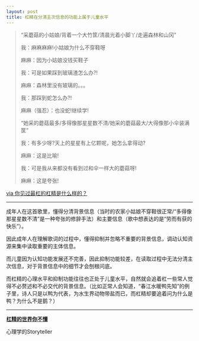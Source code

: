 ```yaml
---
layout: post
title: 杠精在分清主次信息的功能上属于儿童水平
---
```


>“采蘑菇的小姑娘/背着一个大竹筐/清晨光着小脚丫/走遍森林和山冈”
>
>我：麻麻麻麻!小姑娘为什么不穿鞋呀
>
>麻麻：因为小姑娘没钱买鞋子
>
>我：可是如果踩到玻璃渣怎么办?!
>
>麻麻：森林里没有玻璃的。。。
>
>我：那踩到蛇怎么办?!
>
>麻麻（强忍）：也没蛇!继续学!
>
>“她采的蘑菇最多/多得像那星星数不清/她采的蘑菇最大/大得像那小伞装满筐”
>
>我：有多少呀?天上的星星有上亿颗呢，她怎么拿得动?
>
>麻麻：这是比喻!
>
>我：可是我从来都没有看到过和伞一样大的蘑菇呀!
>
>麻麻：这是夸张!

[via 你见过最杠的杠精是什么样的？](https://www.zhihu.com/question/68014919/answer/352349368)

---

成年人在这首歌里，懂得分清背景信息（当时的农家小姑娘不穿鞋很正常/“多得像那星星数不清”是一种夸张的修辞手法）和主要信息（歌中想表达的是“劳而有获的快乐”）。

因此成年人在理解歌词的过程中，懂得抑制并忽略不重要的背景信息，调动认知资源来集中读取重要的主体信息。

而儿童因为认知功能发展还不完善，因此抑制功能较差，在读取过程中无法分清主次信息，对于背景信息中的细节才会刨根问底。

而杠精的心理水平和抑制功能往往也正处于儿童水平，自然就会追着杠一些常人觉得不必赘述和不必交代的背景信息。（比如正常人会知道，“春江水暖鸭先知”的例子里，诗人只是以鸭为代表，为水生界动物带盐而已，而杠精却要追着问为什么是鸭？为什么不是鹅？）

---

**[杠精的世界你不懂](https://zhuanlan.zhihu.com/p/38511362)**

心理学的Storyteller
